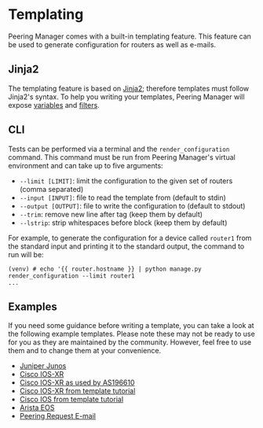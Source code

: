 # Templating

Peering Manager comes with a built-in templating feature. This feature can be
used to generate configuration for routers as well as e-mails.

## Jinja2

The templating feature is based on [Jinja2](https://jinja.palletsprojects.com/);
therefore templates must follow Jinja2's syntax. To help you writing your
templates, Peering Manager will expose [variables](variables.md) and
[filters](filters.md).

## CLI

Tests can be performed via a terminal and the `render_configuration` command.
This command must be run from Peering Manager's virtual environment and can
take up to five arguments:

* `--limit [LIMIT]`: limit the configuration to the given set of routers
  (comma separated)
* `--input [INPUT]`: file to read the template from (default to stdin)
* `--output [OUTPUT]`: file to write the configuration to (default to stdout)
* `--trim`: remove new line after tag (keep them by default)
* `--lstrip`: strip whitespaces before block (keep them by default)

For example, to generate the configuration for a device called `router1` from
the standard input and printing it to the standard output, the command to run
will be:

```no-highlight
(venv) # echo '{{ router.hostname }} | python manage.py render_configuration --limit router1
...
```

## Examples

If you need some guidance before writing a template, you can take a look at
the following example templates. Please note these may not be ready to use for
you as they are maintained by the community. However, feel free to use them
and to change them at your convenience.

* [Juniper Junos](examples/juniper-junos.md)
* [Cisco IOS-XR](examples/cisco-iosxr.md)
* [Cisco IOS-XR as used by AS196610](examples/cisco-iosxr-as196610.md)
* [Cisco IOS-XR from template tutorial](examples/tutorial-cisco-iosxr.md)
* [Cisco IOS from template tutorial](examples/tutorial-cisco-ios.md)
* [Arista EOS](examples/arista-eos.md)
* [Peering Request E-mail](examples/peering-request-email.md)
